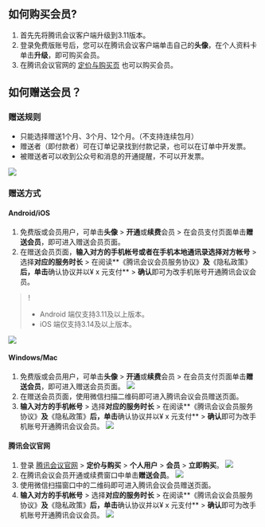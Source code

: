 ## 如何购买会员?
1. 首先先将腾讯会议客户端升级到3.11版本。
2. 登录免费版账号后，您可以在腾讯会议客户端单击自己的**头像**，在个人资料卡单击**升级**，即可购买会员。
3. 在腾讯会议官网的 [定价与购买页](https://meeting.tencent.com/buy.html?open-vip=1&mid=ts.p.help.wz) 也可以购买会员。

## 如何赠送会员？
### 赠送规则
- 只能选择赠送1个月、3个月、12个月。（不支持连续包月）
- 赠送者（即付款者）可在订单记录找到付款记录，也可以在订单中开发票。
- 被赠送者可以收到公众号和消息的开通提醒，不可以开发票。

![](https://qcloudimg.tencent-cloud.cn/raw/3812d3510419ec40118597371afb0504.png)

### 赠送方式
#### Android/iOS
1. 免费版或会员用户，可单击**头像** > **开通**或**续费**会员 > 在会员支付页面单击**赠送会员**，即可进入赠送会员页面。
2. 在赠送会员页面，**输入对方的手机帐号或者在手机本地通讯录选择对方帐号** > 选择**对应的服务时长** > 在阅读**《腾讯会议会员服务协议》**及**《隐私政策》**后，单击**确认协议并以¥ x 元支付** > **确认**即可为改手机账号开通腾讯会议会员。

>!
>- Android 端仅支持3.11及以上版本。
>- iOS 端仅支持3.14及以上版本。

![](https://qcloudimg.tencent-cloud.cn/raw/d5c66f0bbe10b2a7eb29ed1289eb5575.png)

#### Windows/Mac
1. 免费版或会员用户，可单击**头像** > **开通**或**续费**会员 > 在会员支付页面单击**赠送会员**，即可进入赠送会员页面。
![](https://qcloudimg.tencent-cloud.cn/raw/4433ccf73839bf7c6803109ad4ab8787.png)
2. 在赠送会员页面，使用微信扫描二维码即可进入腾讯会议会员赠送页面。
3. **输入对方的手机帐号** > 选择**对应的服务时长** > 在阅读**《腾讯会议会员服务协议》**及**《隐私政策》**后，单击**确认协议并以¥ x 元支付** > **确认**即可为改手机账号开通腾讯会议会员。
![](https://qcloudimg.tencent-cloud.cn/raw/f9ba8c97237eac6ce9c9988f03a776f4.png)

#### 腾讯会议官网
1. 登录 [腾讯会议官网](https://meeting.tencent.com/) > **定价与购买** > **个人用户** > **会员** > **立即购买**。
![](https://qcloudimg.tencent-cloud.cn/raw/e6d9ff6244f9df8117322c6ba793bada.png)
2. 在腾讯会议会员开通或续费窗口中单击**赠送会员**。
![](https://qcloudimg.tencent-cloud.cn/raw/41e22aa067d3d4e6bfda6e26fbdb7715.png)
3. 使用微信扫描窗口中的二维码即可进入腾讯会议会员赠送页面。
4. **输入对方的手机帐号** > 选择**对应的服务时长** > 在阅读**《腾讯会议会员服务协议》**及**《隐私政策》**后，单击**确认协议并以¥ x 元支付** > **确认**即可为改手机账号开通腾讯会议会员。
![](https://qcloudimg.tencent-cloud.cn/raw/481dbe9a62191ce7d98608da316a0515.png)
